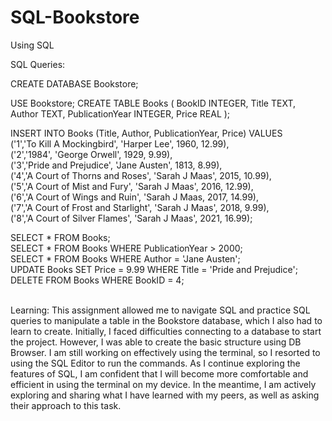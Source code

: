# SQL-Bookstore
Using SQL 

SQL Queries: <br>

CREATE DATABASE Bookstore;<br>

USE Bookstore;
CREATE TABLE Books (
    BookID INTEGER,
    Title TEXT,
    Author TEXT,
    PublicationYear INTEGER,
    Price REAL
);<br>

INSERT INTO Books (Title, Author, PublicationYear, Price) VALUES<br>
    ('1','To Kill A Mockingbird', 'Harper Lee', 1960, 12.99),<br>
    ('2','1984', 'George Orwell', 1929, 9.99),<br>
    ('3','Pride and Prejudice', 'Jane Austen', 1813, 8.99),<br>
    ('4','A Court of Thorns and Roses', 'Sarah J Maas', 2015, 10.99),<br>
    ('5','A Court of Mist and Fury', 'Sarah J Maas', 2016, 12.99),<br>
    ('6','A Court of Wings and Ruin', 'Sarah J Maas, 2017, 14.99),<br>
    ('7','A Court of Frost and Starlight', 'Sarah J Maas', 2018, 9.99),<br>
    ('8','A Court of Silver Flames', 'Sarah J Maas', 2021, 16.99); <br>
    
  SELECT * FROM Books;<br>
  SELECT * FROM Books WHERE PublicationYear > 2000;<br>
  SELECT * FROM Books WHERE Author = 'Jane Austen';<br>
  UPDATE Books SET Price = 9.99 WHERE Title = 'Pride and Prejudice';<br>
  DELETE FROM Books WHERE BookID = 4;<br>
  <br>

Learning:
This assignment allowed me to navigate SQL and practice SQL queries to manipulate a table in the Bookstore 
database, which I also had to learn to create. Initially, I faced difficulties connecting to a database to 
start the project. However, I was able to create the basic structure using DB Browser. I am still working on 
effectively using the terminal, so I resorted to using the SQL Editor to run the commands. As I continue 
exploring the features of SQL, I am confident that I will become more comfortable and efficient in using the 
terminal on my device. In the meantime, I am actively exploring and sharing what I have learned with my 
peers, as well as asking their approach to this task.



